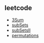 ## leetcode

* [3Sum](https://leetcode.com/problems/3sum/)
* [subSets](https://leetcode.com/problems/subsets/)
* [subSetsII](https://leetcode.com/problems/subsets-ii/)
* [permutations](https://leetcode.com/problems/permutations/)
